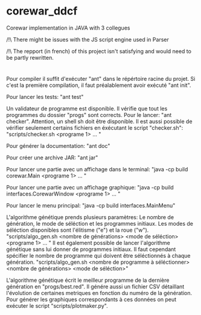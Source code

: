 # corewar_ddcf
Corewar implementation in JAVA with 3 collegues

/!\ There might be issues with the JS script engine used in Parser

/!\ The repport (in french) of this project isn't satisfying and would need to be partly rewritten.

#

Pour compiler il suffit d'exécuter "ant" dans le répértoire racine du projet. Si c'est la première compilation, il faut préalablement avoir exécuté "ant init".

Pour lancer les tests: "ant test"

Un validateur de programme est disponible. Il vérifie que tout les programmes du dossier "progs" sont corrects. Pour le lancer: "ant checker". Attention, un shell sh doit être disponible.
Il est aussi possible de vérifier seulement certains fichiers en éxécutant le script "checker.sh":
"scripts/checker.sh <programe 1> <programe2> ... <programe n>"

Pour générer la documentation: "ant doc"

Pour créer une archive JAR: "ant jar"

Pour lancer une partie avec un affichage dans le terminal:
"java -cp build corewar.Main <programe 1> <programe2> ... <programe n>"

Pour lancer une partie avec un affichage graphique:
"java -cp build interfaces.CorewarWindow <programe 1> <programe2> ... <programe n>"

Pour lancer le menu principal:
"java -cp build interfaces.MainMenu"

L'algorithme génétique prends plusieurs paramètres: Le nombre de génération, le mode de séléction et les programmes initiaux. Les modes de séléction disponibles sont l'élitisme ("e") et la roue ("w").
"scripts/algo_gen.sh <nombre de générations> <mode de séléction> <programe 1> <programe2> ... <programe n>"
Il est également possible de lancer l'algorithme génétique sans lui donner de programmes initiaux. Il faut cependant spécifier le nombre de programme qui doivent être séléctionnés à chaque génération.
"scripts/algo_gen.sh <nombre de programme à séléctionner> <nombre de générations> <mode de séléction>"

L'algorithme génétique écrit le meilleur programme de la dernière génération en "progs/best.red". Il génére aussi un fichier CSV détaillant l'évolution de certaines metriques en fonction du numéro de la génération. Pour générer les graphiques correspondants à ces données on peut exécuter le script "scripts/plotmaker.py".
